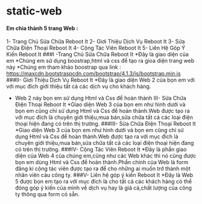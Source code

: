 # static-web
#### Em chia thành 5 trang Web :
1-	Trang Chủ Sửa Chữa Reboot It
2-	Giơi Thiệu Dịch Vụ Reboot It
3-	Sửa Chữa Điện Thoại Reboot It
4-	Cộng Tác Viên Reboot It
5-	Liên Hệ Góp Ý Kiến Reboot It
###I -Trang Chủ Sửa Chữa Reboot It
*Đây là giao diện của em
*Chúng em sử dụng boostrap,html và css để tạo ra gioa diện trang web này
*Chúng em tham khảo boostrap qua link :    
      https://maxcdn.bootstraspcdn.com/bootstrap/4.1.3/js/bootstrap.min.js
###II- Giơi Thiệu Dịch Vụ Reboot It
*Đây là giao diện Web 2 của bọn em với với mục đích giới thiệu tất cả các dịch vụ cho khách hàng.
 + Web 2 này bọn em sử dụng Html và Css để hoàn thành
III- Sửa Chữa Điện Thoại Reboot It
*Giao diện Web 3 của bọn em như hình dưới và bọn em cũng chỉ sử dụng Html và Css để hoàn thành.Web được tạo ra với mục đích là chuyên giới thiệu,mua bán,sửa chữa tất cả các loại điện thoại hiện đang có trên thị trường.
###III- Sửa Chữa Điện Thoại Reboot It
*Giao diện Web 3 của bọn em như hình dưới và bọn em cũng chỉ sử dụng Html và Css để hoàn thành.Web được tạo ra với mục đích là chuyên giới thiệu,mua bán,sửa chữa tất cả các loại điện thoại hiện đang có trên thị trường.
###IV- Cộng Tác Viên Reboot It
*Đây là phần giao diện của Web 4 của chúng em,cũng như các Web khác thì nó cũng được bọn em dùng Html và Css để hoàn thành.Phần chính của Web là form đăng kí cộng tác viên được tạo ra để cho những ai muốn trở thành một nhân viên cảu công ty.
###V- Liên hệ góp ý kiến Reboot It
*Đây là Web 5 được bọn em tạo ra với mục đích là cho tất cả các khách hàng có thể đóng góp ý kiến của mình về dịch vụ hay là giá cả,chất lượng của công ty thông qua form có sẵn.

